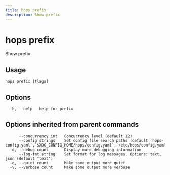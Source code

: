 ```yaml
---
title: hops prefix
description: Show prefix
---
```


<!--
This documentation is auto generated by a script.
Please do not edit this file directly.
-->

<!-- markdownlint-disable-next-line single-title -->
# hops prefix

Show prefix

## Usage

```plaintext
hops prefix [flags]
```

## Options

```plaintext
  -h, --help   help for prefix
```

## Options inherited from parent commands

```plaintext
      --concurrency int   Concurrency level (default 12)
      --config strings    Set config file search paths (default `hops-config.yaml`,`$XDG_CONFIG_HOME/hops/config.yaml`,`/etc/hops/config.yaml`)
  -d, --debug count       Display more debugging information
      --log-fmt string    Set format for log messages. Options: text, json (default "text")
  -q, --quiet count       Make some output more quiet
  -v, --verbose count     Make some output more verbose
```
